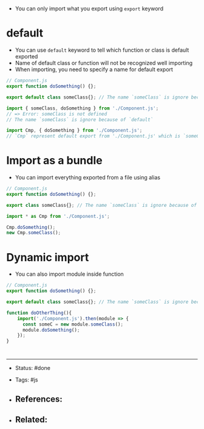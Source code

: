 # 
- You can only import what you export using `export` keyword



# default
- You can use `default` keyword to tell which function or class is default exported
- Name of default class or function will not be recognized well importing
- When importing, you need to specify a name for default export

```js
// Component.js
export function doSomething() {};

export default class someClass{}; // The name `someClass` is ignore because of `default`
```

```js
import { someClass, doSomething } from './Component.js';
// => Error: someClass is not defined
// The name `someClass` is ignore because of `default`
```

```js
import Cmp, { doSomething } from './Component.js';
// `Cmp` represent default export from './Component.js' which is `someClass`
```

# Import as a bundle
- You can import everything exported from a file using alias

```js
// Component.js
export function doSomething() {};

export class someClass{}; // The name `someClass` is ignore because of `default`
```

```js
import * as Cmp from './Component.js';

Cmp.doSomething();
new Cmp.someClass();
```

# Dynamic import
- You can also import module inside function

```js
// Component.js
export function doSomething() {};

export default class someClass{}; // The name `someClass` is ignore because of `default`
```

```js
function doOtherThing(){
	import('./Component.js').then(module => {
      const someC = new module.someClass();
      module.doSomething();
    });
}
```


# 

---
- Status: #done 

- Tags: #js

- References:
	- 

- Related:
	- 
